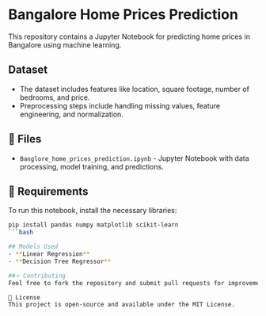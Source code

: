 
# Bangalore Home Prices Prediction

This repository contains a Jupyter Notebook for predicting home prices in Bangalore using machine learning.

## Dataset
- The dataset includes features like location, square footage, number of bedrooms, and price.
- Preprocessing steps include handling missing values, feature engineering, and normalization.

## 📂 Files
- `Banglore_home_prices_prediction.ipynb` - Jupyter Notebook with data processing, model training, and predictions.

## 📌 Requirements  
To run this notebook, install the necessary libraries:  
```bash
pip install pandas numpy matplotlib scikit-learn
```bash

## Models Used
- **Linear Regression**
- **Decision Tree Regressor**

##⭐ Contributing
Feel free to fork the repository and submit pull requests for improvements.

📜 License
This project is open-source and available under the MIT License.
